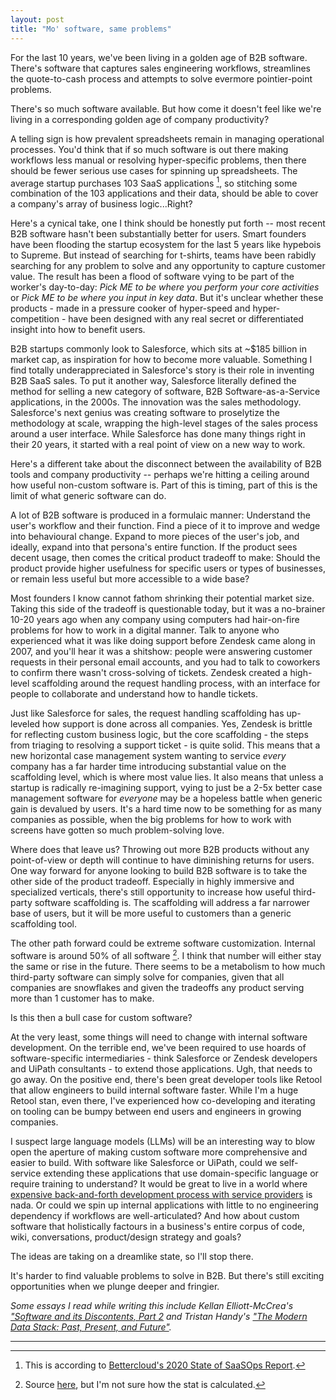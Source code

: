 ```yaml
---
layout: post
title: "Mo' software, same problems"
---
```


For the last 10 years, we've been living in a golden age of B2B software. There's software that captures sales engineering workflows, streamlines the quote-to-cash process and attempts to solve evermore pointier-point problems. 

There's so much software available. But how come it doesn't feel like we're living in a corresponding golden age of company productivity? 

A telling sign is how prevalent spreadsheets remain in managing operational processes. You'd think that if so much software is out there making workflows less manual or resolving hyper-specific problems, then there should be fewer serious use cases for spinning up spreadsheets. The average startup purchases 103 SaaS applications [^1], so stitching some combination of the 103 applications and their data, should be able to cover a company's array of business logic...Right?

Here's a cynical take, one I think should be honestly put forth -- most recent B2B software hasn't been substantially better for users. Smart founders have been flooding the startup ecosystem for the last 5 years like hypebois to Supreme. But instead of searching for t-shirts, teams have been rabidly searching for any problem to solve and any opportunity to capture customer value. The result has been a flood of software vying to be part of the worker's day-to-day: _Pick ME to be where you perform your core activities_ or _Pick ME to be where you input in key data_. But it's unclear whether these products - made in a pressure cooker of hyper-speed and hyper-competition - have been designed with any real secret or differentiated insight into how to benefit users. 

B2B startups commonly look to Salesforce, which sits at ~$185 billion in market cap, as inspiration for how to become more valuable. Something I find totally underappreciated in Salesforce's story is their role in inventing B2B SaaS sales. To put it another way, Salesforce literally defined the method for selling a new category of software, B2B Software-as-a-Service applications, in the 2000s. The innovation was the sales methodology. Salesforce's next genius was creating software to proselytize the methodology at scale, wrapping the high-level stages of the sales process around a user interface. While Salesforce has done many things right in their 20 years, it started with a real point of view on a new way to work. 

Here's a different take about the disconnect between the availability of B2B tools and company productivity -- perhaps we're hitting a ceiling around how useful non-custom software is. Part of this is timing, part of this is the limit of what generic software can do.

A lot of B2B software is produced in a formulaic manner:  Understand the user's workflow and their function. Find a piece of it to improve and wedge into behavioural change. Expand to more pieces of the user's job, and ideally, expand into that persona's entire function. If the product sees decent usage, then comes the critical product tradeoff to make: Should the product provide higher usefulness for specific users or types of businesses, or remain less useful but more accessible to a wide base?   

Most founders I know cannot fathom shrinking their potential market size. Taking this side of the tradeoff is questionable today, but it was a no-brainer 10-20 years ago when any company using computers had hair-on-fire problems for how to work in a digital manner. Talk to anyone who experienced what it was like doing support before Zendesk came along in 2007, and you'll hear it was a shitshow: people were answering customer requests in their personal email accounts, and you had to talk to coworkers to confirm there wasn't cross-solving of tickets. Zendesk created a high-level scaffolding around the request handling process, with an interface for people to collaborate and understand how to handle tickets. 

Just like Salesforce for sales, the request handling scaffolding has up-leveled how support is done across all companies. Yes, Zendesk is brittle for reflecting custom business logic, but the core scaffolding - the steps from triaging to resolving a support ticket - is quite solid. This means that a new horizontal case management system wanting to service _every_ company has a far harder time introducing substantial value on the scaffolding level, which is where most value lies. It also means that unless a startup is radically re-imagining support, vying to just be a 2-5x better case management software for _everyone_ may be a hopeless battle when generic gain is devalued by users. It's a hard time now to be something for as many companies as possible, when the big problems for how to work with screens have gotten so much problem-solving love.  

Where does that leave us? Throwing out more B2B products without any point-of-view or depth will continue to have diminishing returns for users. One way forward for anyone looking to build B2B software is to take the other side of the product tradeoff. Especially in highly immersive and specialized verticals, there's still opportunity to increase how useful third-party software scaffolding is. The scaffolding will address a far narrower base of users, but it will be more useful to customers than a generic scaffolding tool. 

The other path forward could be extreme software customization. Internal software is around 50% of all software [^2]. I think that number will either stay the same or rise in the future.  There seems to be a metabolism to how much third-party software can simply solve for companies, given that all companies are snowflakes and given the tradeoffs any product serving more than 1 customer has to make. 

Is this then a bull case for custom software? 

At the very least, some things will need to change with internal software development. On the terrible end, we've been required to use hoards of software-specific intermediaries - think Salesforce or Zendesk developers and UiPath consultants - to extend those applications. Ugh, that needs to go away.  On the positive end, there's been great developer tools like Retool that allow engineers to build internal software faster. While I'm a huge Retool stan, even there, I've experienced how co-developing and iterating on tooling can be bumpy between end users and engineers in growing companies.

I suspect large language models (LLMs) will be an interesting way to blow open the aperture of making custom software more comprehensive and easier to build. With software like Salesforce or UiPath, could we self-service extending these applications that use domain-specific language or require training to understand? It would be great to live in a world where [expensive back-and-forth development process with service providers]( https://www.reddit.com/r/salesforce/comments/i0hgiv/whats_your_experience_with_salesforce_consulting/) is nada. Or could we spin up internal applications with little to no engineering dependency if workflows are well-articulated? And how about custom software that holistically factours in a business's entire corpus of code, wiki, conversations, product/design strategy and goals?  

The ideas are taking on a dreamlike state, so I'll stop there. 

It's harder to find valuable problems to solve in B2B. But there's still exciting opportunities when we plunge deeper and fringier.  

 _Some essays I read while writing this include Kellan Elliott-McCrea's ["Software and its Discontents, Part 2](https://laughingmeme.org/2023/01/23/software-and-its-discontents-part-2-complexity.html) and Tristan Handy's ["The Modern Data Stack: Past, Present, and Future"](https://www.getdbt.com/blog/future-of-the-modern-data-stack/)._

 ---


[^1]: This is according to [Bettercloud's 2020 State of SaaSOps Report](https://pages.bettercloud.com/rs/719-KZY-706/images/2020_StateofSaaSOpsReport.pdf). 

[^2]: Source [here](https://techcrunch.com/2022/07/28/retool-raises-45m-at-a-3-2b-valuation-to-make-building-custom-software-as-easy-as-buying-off-the-shelf/), but I'm not sure how the stat is calculated. 
